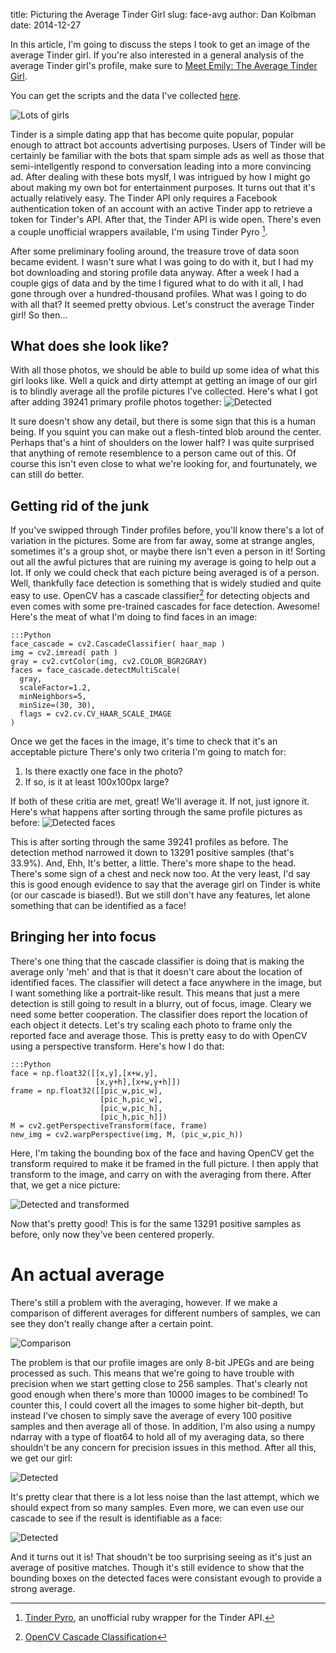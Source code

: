 title: Picturing the Average Tinder Girl
slug: face-avg
author: Dan Kolbman
date: 2014-12-27

In this article, I'm going to discuss the steps I took to get an image of the 
average Tinder girl. If you're also interested in a general analysis of the 
average Tinder girl's profile, make sure to [Meet Emily: The Average Tinder 
Girl]().

You can get the scripts and the data I've collected [here](https://github.com/dankolbman/CleverTind).

![Lots of girls]({attach}montage.png)


Tinder is a simple dating app that has become quite popular, popular enough to
attract bot accounts advertising purposes. Users of Tinder will be certainly be 
familiar with the bots that spam simple ads as well as those that semi-intellgently
respond to conversation leading into a more convincing ad. After dealing with 
these bots myslf, I was intrigued by how I might go about making my own bot for
entertainment purposes. It turns out that it's actually relatively easy. The 
Tinder API only requires a Facebook authentication token of an account with an 
active Tinder app to retrieve a token for Tinder's API. After that, the Tinder
API is wide open. There's even a couple unofficial wrappers available, I'm using
Tinder Pyro [^tinder_pyro].

[^tinder_pyro]: [Tinder Pyro](https://github.com/nneal/tinder_pyro), an unofficial 
ruby wrapper for the Tinder API.

After some preliminary fooling around, the treasure trove of data soon became 
evident. I wasn't sure what I was going to do with it, but I had my bot
downloading and storing profile data anyway. After a week I had a couple gigs of
data and by the time I figured what to do with it all, I had gone through over 
a hundred-thousand profiles. What was I going to do with all that? It seemed 
pretty obvious. Let's construct the average Tinder girl! So then...

## What does she look like?

With all those photos, we should be able to build up some idea of what this girl
looks like. Well a quick and dirty attempt at getting an image of our girl is to
blindly average all the profile pictures I've collected. Here's what I got after
adding 39241 primary profile photos together:
![Detected]({attach}prof_avg.png)

It sure doesn't show any detail, but there is some sign that this is a human being.
If you squint you can make out a flesh-tinted blob around the center. Perhaps
that's a hint of shoulders on the lower half? I was quite surprised that anything
of remote resemblence to a person came out of this. Of course this isn't even
close to what we're looking for, and fourtunately, we can still do better.

## Getting rid of the junk

If you've swipped through Tinder profiles before, you'll know there's a lot of
variation in the pictures. Some are from far away, some at strange angles, 
sometimes it's a group shot, or maybe there isn't even a person in it! Sorting 
out all the awful pictures that are ruining my average is going to help out a
lot. If only we could check that each picture being averaged is of a person.
Well, thankfully face detection is something that is widely studied and quite 
easy to use. OpenCV has a cascade classifier[^cascade_classifier] for detecting 
objects and even comes with some pre-trained cascades for face detection.
Awesome! Here's the meat of what I'm doing to find faces in an image:

    :::Python
    face_cascade = cv2.CascadeClassifier( haar_map )
    img = cv2.imread( path ) 
    gray = cv2.cvtColor(img, cv2.COLOR_BGR2GRAY)
    faces = face_cascade.detectMultiScale(
      gray,
      scaleFactor=1.2,
      minNeighbors=5,
      minSize=(30, 30),
      flags = cv2.cv.CV_HAAR_SCALE_IMAGE
    )

[^cascade_classifier]: [OpenCV Cascade Classification](http://docs.opencv.org/modules/objdetect/doc/cascade_classification.html)

Once we get the faces in the image, it's time to check that it's an acceptable 
picture There's only two criteria I'm going to match for:

1. Is there exactly one face in the photo?
2. If so, is it at least 100x100px large?

If both of these critia are met, great! We'll average it. If not, just ignore it.
Here's what happens after sorting through the same profile pictures as before:
![Detected faces]({attach}detect_avg.png)

This is after sorting through the same 39241 profiles as before. The detection 
method narrowed it down to 13291 positive samples (that's 33.9%).
And, Ehh, It's better, a little. There's more shape to the head. There's some sign of a chest
and neck now too. At the very least, I'd say this is good enough evidence to say
that the average girl on Tinder is white (or our cascade is biased!). But we 
still don't have any features, let alone something that can be identified as a
face!

## Bringing her into focus

There's one thing that the cascade classifier is doing that is making the average 
only 'meh' and that is that it doesn't care about the location of identified faces.
The classifier will detect a face anywhere in the image, but I want something 
like a portrait-like result. This means that just a mere detection is still going
to result in a blurry, out of focus, image. Cleary we need some better cooperation.
The classifier does report the location of each object it detects. Let's try
 scaling each photo to frame only the reported face and average those. This is 
pretty easy to do with OpenCV using a perspective transform. Here's how I do that:

    :::Python
    face = np.float32([[x,y],[x+w,y],
                       [x,y+h],[x+w,y+h]])
    frame = np.float32([[pic_w,pic_w],
                        [pic_h,pic_w],
                        [pic_w,pic_h],
                        [pic_h,pic_h]]) 
    M = cv2.getPerspectiveTransform(face, frame)
    new_img = cv2.warpPerspective(img, M, (pic_w,pic_h))

Here, I'm taking the bounding box of the face and having OpenCV get the transform
required to make it be framed in the full picture. I then apply that transform 
to the image, and carry on with the averaging from there. After that, we get a
nice picture:

![Detected and transformed]({attach}full_101.png)

Now that's pretty good! This is for the same 13291 positive samples as before, 
only now they've been centered properly. 


# An actual average

There's still a problem with the averaging, however. If we make a comparison of
different averages for different numbers of samples, we can see they don't 
really change after a certain point.

![Comparison]({attach}compare_small.png)

The problem is that our profile images are only 8-bit JPEGs and are being 
processed as such. This means that we're going to have trouble with precision
when we start getting close to 256 samples. That's clearly not good enough when
there's more than 10000 images to be combined! To counter this, I could covert 
all the images to some higher bit-depth, but instead I've chosen to simply save 
the average of every 100 positive samples and then average all of those. In 
addition, I'm also using a numpy ndarray with a type of float64 to hold all of 
my averaging data, so there shouldn't be any concern for precision issues in this
method.
After all this, we get our girl:

![Detected]({attach}trans_avg.png)

It's pretty clear that there is a lot less noise than the last attempt, which 
we should expect from so many samples. Even more, we can even use our cascade to
see if the result is identifiable as a face:

![Detected]({attach}detected.png)

And it turns out it is! That shoudn't be too surprising seeing as it's 
just an average of positive matches. Though it's still evidence to show that
the bounding boxes on the detected faces were consistant evough to provide a strong
average.

